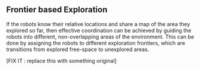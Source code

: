 
Frontier based Exploration
---

If the robots know their relative locations and share a map of the area they explored so far, then effective coordination can be achieved by guiding the robots into different, non-overlapping areas of the environment. This can be done by assigning the robots to different exploration frontiers, which are transitions from explored free-space to unexplored areas.

[FIX IT : replace this with something original]

